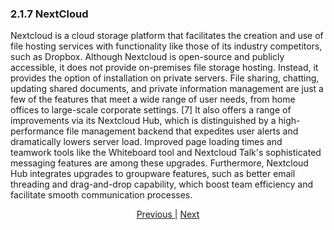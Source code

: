### 2.1.7 NextCloud 

Nextcloud is a cloud storage platform that facilitates the creation and use of file hosting services with functionality like those of its industry competitors, such as Dropbox. Although Nextcloud is open-source and publicly accessible, it does not provide on-premises file storage hosting. Instead, it provides the option of installation on private servers. File sharing, chatting, updating shared documents, and private information management are just a few of the features that meet a wide range of user needs, from home offices to large-scale corporate settings. [7] It also offers a range of improvements via its Nextcloud Hub, which is distinguished by a high-performance file management backend that expedites user alerts and dramatically lowers server load. Improved page loading times and teamwork tools like the Whiteboard tool and Nextcloud Talk's sophisticated messaging features are among these upgrades. Furthermore, Nextcloud Hub integrates upgrades to groupware features, such as better email threading and drag-and-drop capability, which boost team efficiency and facilitate smooth communication processes. 

<div style="text-align: center;">
    <a href="/5gtechtribe/Documentations/Project_Architecture/2.1.6_Linphone.md">Previous </a> | <a href="/5gtechtribe/Documentations/Project_Architecture/2.1.8_Wireshark.md">Next</a>
</div>